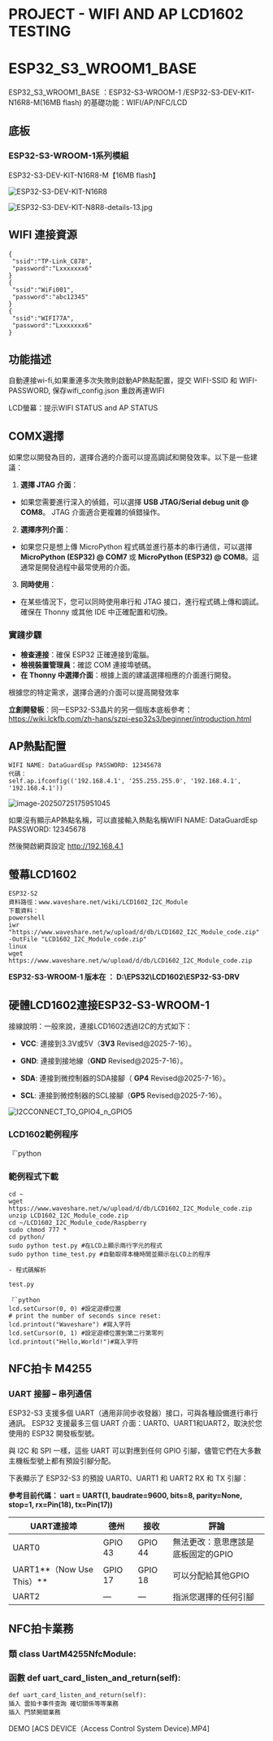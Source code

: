 # PROJECT - WIFI AND AP LCD1602 TESTING

# ESP32_S3_WROOM1_BASE

ESP32_S3_WROOM1_BASE ：ESP32-S3-WROOM-1 /ESP32-S3-DEV-KIT-N16R8-M(16MB flash) 的基礎功能：WIFI/AP/NFC/LCD

## 底板

### ESP32-S3-WROOM-1系列模組

ESP32-S3-DEV-KIT-N16R8-M【16MB flash】

![ESP32-S3-DEV-KIT-N16R8](./README_IMGs/PROJECT_WIFI_AP_LCD1602/ESP32-S3-DEV-KIT-N8R8-details-13.jpg)

![ESP32-S3-DEV-KIT-N8R8-details-13.jpg](./README_IMGs/PROJECT_WIFI_AP_LCD1602/ESP32-S3-DEV-KIT-N8R8-details-13-17527306g)



## WIFI 連接資源

```
{
 "ssid":"TP-Link_C878",
 "password":"Lxxxxxxx6"
}
{
 "ssid":"WiFi001",
 "password":"abc12345"
}
{
 "ssid":"WIFI77A",
 "password":"Lxxxxxxx6"
}
```

## 功能描述

自動連接wi-fi,如果重連多次失敗則啟動AP熱點配置，提交 WIFI-SSID 和 WIFI-PASSWORD, 保存wifi_config.json 重啟再連WIFI

LCD螢幕：提示WIFI STATUS and AP STATUS



## COMX選擇

如果您以開發為目的，選擇合適的介面可以提高調試和開發效率。以下是一些建議：

1. **選擇 JTAG 介面**：
 - 如果您需要進行深入的偵錯，可以選擇 **USB JTAG/Serial debug unit @ COM8**。 JTAG 介面適合更複雜的偵錯操作。
2. **選擇序列介面**：
 - 如果您只是想上傳 MicroPython 程式碼並進行基本的串行通信，可以選擇 **MicroPython (ESP32) @ COM7** 或 **MicroPython (ESP32) @ COM8**。這通常是開發過程中最常使用的介面。
3. **同時使用**：
 - 在某些情況下，您可以同時使用串行和 JTAG 接口，進行程式碼上傳和調試。確保在 Thonny 或其他 IDE 中正確配置和切換。

### 實踐步驟

- **檢查連接**：確保 ESP32 正確連接到電腦。
- **檢視裝置管理員**：確認 COM 連接埠號碼。
- **在 Thonny 中選擇介面**：根據上面的建議選擇相應的介面進行開發。

根據您的特定需求，選擇合適的介面可以提高開發效率

**立創開發板**：同一ESP32-S3晶片的另一個版本底板參考： https://wiki.lckfb.com/zh-hans/szpi-esp32s3/beginner/introduction.html

## AP熱點配置

```
WIFI NAME: DataGuardEsp PASSWORD: 12345678
代碼：
self.ap.ifconfig(('192.168.4.1', '255.255.255.0', '192.168.4.1', '192.168.4.1'))
```

![image-20250725175951045](./README_IMGs/ReadMe/image-20250725175951045.png)

如果沒有顯示AP熱點名稱，可以直接輸入熱點名稱WIFI NAME: DataGuardEsp PASSWORD: 12345678

然後開啟網頁設定 http://192.168.4.1

## 螢幕LCD1602

```
ESP32-S2
資料路徑：www.waveshare.net/wiki/LCD1602_I2C_Module
下載資料：
powershell
iwr "https://www.waveshare.net/w/upload/d/db/LCD1602_I2C_Module_code.zip" -OutFile "LCD1602_I2C_Module_code.zip"
linux
wget https://www.waveshare.net/w/upload/d/db/LCD1602_I2C_Module_code.zip
```

**ESP32-S3-WROOM-1 版本在 ： D:\EPS32\LCD1602\ESP32-S3-DRV**



## 硬體LCD1602連接ESP32-S3-WROOM-1

接線說明：一般來說，連接LCD1602透過I2C的方式如下：

- **VCC**: 連接到3.3V或5V（**3V3** Revised@2025-7-16）。

- **GND**: 連接到接地線（**GND** Revised@2025-7-16）。

- **SDA**: 連接到微控制器的SDA接腳（ **GP4** Revised@2025-7-16）。

- **SCL**: 連接到微控制器的SCL接腳（**GP5** Revised@2025-7-16）。 

![I2CCONNECT_TO_GPIO4_n_GPIO5](./README_IMGs/PROJECT_WIFI_AP_LCD1602/I2CCONNECT_TO_GPIO4_n_GPIO5.png)



### LCD1602範例程序

『`python

### 範例程式下載

```
cd ~
wget https://www.waveshare.net/w/upload/d/db/LCD1602_I2C_Module_code.zip
unzip LCD1602_I2C_Module_code.zip
cd ~/LCD1602_I2C_Module_code/Raspberry
sudo chmod 777 *
cd python/
sudo python test.py #在LCD上顯示兩行字元的程式
sudo python time_test.py #自動取得本機時間並顯示在LCD上的程序
```



```
- 程式碼解析

test.py

『`python
lcd.setCursor(0, 0) #設定遊標位置
# print the number of seconds since reset:
lcd.printout("Waveshare") #寫入字符
lcd.setCursor(0, 1) #設定遊標位置到第二行第零列
lcd.printout("Hello,World!")#寫入字符
```



## NFC拍卡 M4255

### UART 接腳 – 串列通信

ESP32-S3 支援多個 UART（通用非同步收發器）接口，可與各種設備進行串行通訊。 ESP32 支援最多三個 UART 介面：UART0、UART1和UART2，取決於您使用的 ESP32 開發板型號。

與 I2C 和 SPI 一樣，這些 UART 可以對應到任何 GPIO 引腳，儘管它們在大多數主機板型號上都有預設引腳分配。

下表顯示了 ESP32-S3 的預設 UART0、UART1 和 UART2 RX 和 TX 引腳：

**參考目前代碼： uart = UART(1, baudrate=9600, bits=8, parity=None, stop=1, rx=Pin(18), tx=Pin(17))**

| UART連接埠 | 德州 | 接收 | 評論 |
| ------------------------- | ---------- | ------- | ---------------------------------- |
| UART0 | GPIO 43 | GPIO 44 | 無法更改：意思應該是底板固定的GPIO |
| UART1**（Now Use This）** | GPIO 17 | GPIO 18 | 可以分配給其他GPIO |
| UART2 | — | — | 指派您選擇的任何引腳 |



## NFC拍卡業務

### 類 class UartM4255NfcModule:

### 函數 def uart_card_listen_and_return(self):

```
def uart_card_listen_and_return(self):
插入 雲拍卡事件查詢 確切關係等等業務
插入 門禁開關業務
```

DEMO [ACS DEVICE（Access Control System Device).MP4]